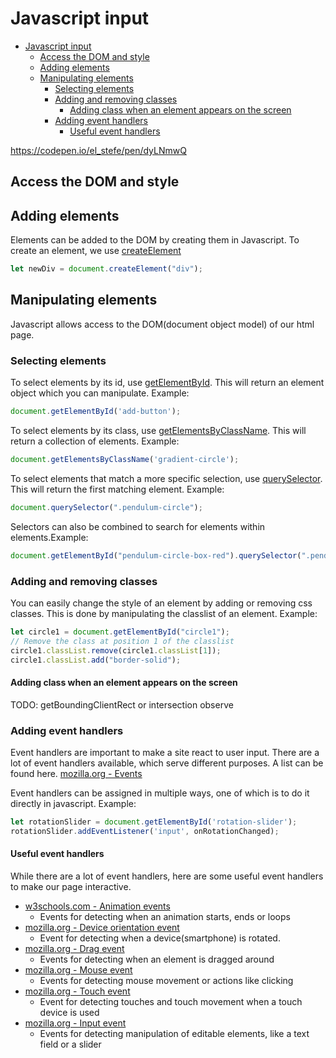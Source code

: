 # Javascript input
- [Javascript input](#javascript-input)
  - [Access the DOM and style](#access-the-dom-and-style)
  - [Adding elements](#adding-elements)
  - [Manipulating elements](#manipulating-elements)
    - [Selecting elements](#selecting-elements)
    - [Adding and removing classes](#adding-and-removing-classes)
      - [Adding class when an element appears on the screen](#adding-class-when-an-element-appears-on-the-screen)
    - [Adding event handlers](#adding-event-handlers)
      - [Useful event handlers](#useful-event-handlers)


https://codepen.io/el_stefe/pen/dyLNmwQ

## Access the DOM and style


## Adding elements
Elements can be added to the DOM by creating them in Javascript. To create an element, we use [createElement](https://developer.mozilla.org/en-US/docs/Web/API/Document/createElement)
```javascript
let newDiv = document.createElement("div");
```

## Manipulating elements
Javascript allows access to the DOM(document object model) of our html page.

### Selecting elements
To select elements by its id, use [getElementById](https://developer.mozilla.org/en-US/docs/Web/API/Document/getElementById). This will return an element object which you can manipulate. Example:
```javascript
document.getElementById('add-button');
```

To select elements by its class, use [getElementsByClassName](https://developer.mozilla.org/en-US/docs/Web/API/Document/getElementsByClassName). This will return a collection of elements. Example:
```javascript
document.getElementsByClassName('gradient-circle');
```

To select elements that match a more specific selection, use [querySelector](https://developer.mozilla.org/en-US/docs/Web/API/Document/querySelector). This will return the first matching element. Example:
```javascript
document.querySelector(".pendulum-circle");
```

Selectors can also be combined to search for elements within elements.Example:
```javascript
document.getElementById("pendulum-circle-box-red").querySelector(".pendulum-circle");
```

### Adding and removing classes
You can easily change the style of an element by adding or removing css classes. This is done by manipulating the classlist of an element. Example:
```javascript
let circle1 = document.getElementById("circle1");
// Remove the class at position 1 of the classlist
circle1.classList.remove(circle1.classList[1]);
circle1.classList.add("border-solid");
```

#### Adding class when an element appears on the screen
TODO: getBoundingClientRect or intersection observe

### Adding event handlers
Event handlers are important to make a site react to user input. There are a lot of event handlers available, which serve different purposes. A list can be found here. [mozilla.org - Events](https://developer.mozilla.org/en-US/docs/Web/API/Event)

Event handlers can be assigned in multiple ways, one of which is to do it directly in javascript. Example:
```javascript
let rotationSlider = document.getElementById('rotation-slider');
rotationSlider.addEventListener('input', onRotationChanged);
```

#### Useful event handlers
While there are a lot of event handlers, here are some useful event handlers to make our page interactive.
- [w3schools.com - Animation events](https://www.w3schools.com/jsref/obj_animationevent.asp)
  - Events for detecting when an animation starts, ends or loops
- [mozilla.org - Device orientation event](https://developer.mozilla.org/en-US/docs/Web/API/DeviceOrientationEvent)
  - Event for detecting when a device(smartphone) is rotated.
- [mozilla.org - Drag event](https://developer.mozilla.org/en-US/docs/Web/API/DragEvent)
  - Events for detecting when an element is dragged around
- [mozilla.org - Mouse event](https://developer.mozilla.org/en-US/docs/Web/API/MouseEvent)
  - Events for detecting mouse movement or actions like clicking
- [mozilla.org - Touch event](https://developer.mozilla.org/en-US/docs/Web/API/TouchEvent)
  - Event for detecting touches and touch movement when a touch device is used
- [mozilla.org - Input event](https://developer.mozilla.org/en-US/docs/Web/API/InputEvent)
  - Events for detecting manipulation of editable elements, like a text field or a slider